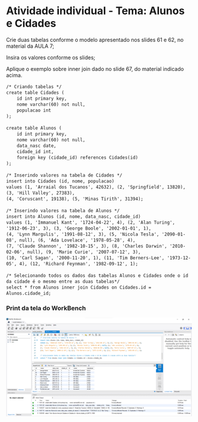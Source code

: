 # Atividade individual - Tema: Alunos e Cidades

Crie duas tabelas conforme o modelo apresentado nos slides 61 e 62, no material da AULA 7;

Insira os valores conforme os slides;

Aplique o exemplo sobre inner join dado no slide 67, do material indicado acima.

```
/* Criando tabelas */
create table Cidades (
	id int primary key,
    nome varchar(60) not null,
    populacao int
);

create table Alunos (
	id int primary key,
    nome varchar(60) not null,
    data_nasc date,
    cidade_id int,
    foreign key (cidade_id) references Cidades(id)
);

/* Inserindo valores na tabela de Cidades */
insert into Cidades (id, nome, populacao)
values (1, 'Arraial dos Tucanos', 42632), (2, 'Springfield', 13820), (3, 'Hill Valley', 27383),
(4, 'Coruscant', 19138), (5, 'Minas Tirith', 31394);

/* Inserindo valores na tabela de Alunos */
insert into Alunos (id, nome, data_nasc, cidade_id)
values (1, 'Immanuel Kant', '1724-04-22', 4), (2, 'Alan Turing', '1912-06-23', 3), (3, 'George Boole', '2002-01-01', 1),
(4, 'Lynn Margulis', '1991-08-12', 3), (5, 'Nicola Tesla', '2090-01-08', null), (6, 'Ada Lovelace', '1978-05-28', 4),
(7, 'Claude Shannon', '1982-10-15', 3), (8, 'Charles Darwin', '2010-02-06', null), (9, 'Marie Curie', '2007-07-12', 3),
(10, 'Carl Sagan', '2000-11-20', 1), (11, 'Tim Berners-Lee', '1973-12-05', 4), (12, 'Richard Feynman', '1982-09-12', 1);

/* Selecionando todos os dados das tabelas Alunos e Cidades onde o id da cidade é o mesmo entre as duas tabelas*/
select * from Alunos inner join Cidades on Cidades.id = Alunos.cidade_id;
```

### Print da tela do WorkBench

![print](print_workbench_alunos_e_cidades.png)